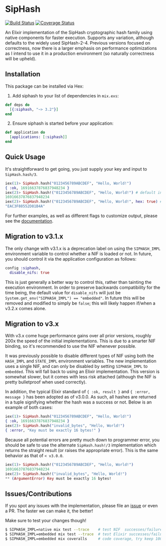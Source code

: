 # SipHash
[![Build Status](https://travis-ci.org/whitfin/siphash-elixir.svg?branch=master)](https://travis-ci.org/whitfin/siphash-elixir) [![Coverage Status](https://coveralls.io/repos/whitfin/siphash-elixir/badge.svg?branch=master&service=github)](https://coveralls.io/github/whitfin/siphash-elixir?branch=master)

An Elixir implementation of the SipHash cryptographic hash family using native components for faster execution. Supports any variation, although defaults to the widely used SipHash-2-4. Previous versions focused on correctness, now there is a larger emphasis on performance optimizations as I intend to use it in a production environment (so naturally correctness will be upheld).

## Installation

This package can be installed via Hex:

1. Add siphash to your list of dependencies in `mix.exs`:

```elixir
def deps do
  [{:siphash, "~> 3.2"}]
end
```

2. Ensure siphash is started before your application:

```elixir
def application do
  [applications: [:siphash]]
end
```

## Quick Usage

It's straightforward to get going, you just supply your key and input to `SipHash.hash/3`.

```elixir
iex(1)> SipHash.hash("0123456789ABCDEF", "Hello, World!")
{ :ok, 16916637876837948234 }
iex(2)> SipHash.hash!("0123456789ABCDEF", "Hello, World!") # default in v2.x
16916637876837948234
iex(2)> SipHash.hash!("0123456789ABCDEF", "Hello, World!", hex: true) # default in v1.x
"EAC3F88552D81B4A"
```

For further examples, as well as different flags to customize output, please see the [documentation](http://hexdocs.pm/siphash/SipHash.html).

## Migration to v3.1.x

The only change with v3.1.x is a deprecation label on using the `SIPHASH_IMPL` environment variable to control whether a NIF is loaded or not. In future, you should control it via the application configuration as follows:

```elixir
config :siphash,
  disable_nifs: true
```

This is just generally a better way to control this, rather than tainting the execution environment. In order to preserve backwards compatibility for the time being, the default value for `disable_nifs` will just be `System.get_env("SIPHASH_IMPL") == "embedded"`. In future this will be removed and modified to simply be `false`; this will likely happen if/when a v3.2.x comes alone.

## Migration to v3.x

With v3.x come huge performance gains over all prior versions, roughly 200x the speed of the initial implementations. This is due to a smarter NIF binding, so it's recommended to use the NIF whenever possible.

It was previously possible to disable different types of NIF using both the `HASH_IMPL` and `STATE_IMPL` environment variables. The new implementation uses a single NIF, and can only be disabled by setting `SIPHASH_IMPL` to `embedded`. This will fall back to using an Elixir implementation. This version is somewhat slower, but it comes with less risk attached (although the NIF is pretty bulletproof when used correctly).

In addition, the typical Elixir standard of `{ :ok, result }` and `{ :error, message }` has been adopted as of v3.0.0. As such, all hashes are returned in a tuple signifying whether the hash was a success or not. Below is an example of both cases:

```elixir
iex(1)> SipHash.hash("0123456789ABCDEF", "Hello, World!")
{ :ok, 16916637876837948234 }
iex(2)> SipHash.hash("invalid_bytes", "Hello, World!")
{ :error, "Key must be exactly 16 bytes!" }
```

Because all potential errors are pretty much down to programmer error, you should be safe to use the alternate `SipHash.hash!/3` implementation which returns the straight result (or raises the appropriate error). This is the same behavior as that of `< v3.0.0`.

```elixir
iex(1)> SipHash.hash!("0123456789ABCDEF", "Hello, World!")
16916637876837948234
iex(2)> SipHash.hash!("invalid_bytes", "Hello, World!")
** (ArgumentError) Key must be exactly 16 bytes!
```

## Issues/Contributions

If you spot any issues with the implementation, please file an [issue](http://github.com/whitfin/siphash-elixir/issues) or even a PR. The faster we can make it, the better!

Make sure to test your changes though!

```bash
$ SIPHASH_IMPL=native mix test --trace    # test NIF  successes/failures
$ SIPHASH_IMPL=embedded mix test --trace  # test Elixir successes/failures
$ SIPHASH_IMPL=embedded mix coveralls     # code coverage, try keep 100% please!
```
